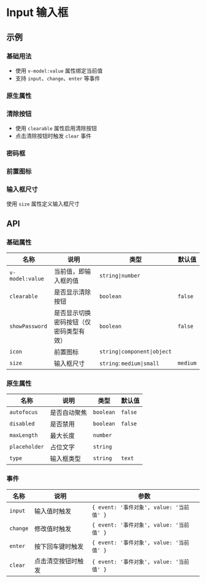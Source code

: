 # Input 输入框

## 示例

### 基础用法

- 使用 `v-model:value` 属性绑定当前值
- 支持 `input`、`change`、`enter` 等事件

<preview path="./demos/basic.vue"></preview>

### 原生属性

<!--@include: @/component/@parts/api-native.md-->

<preview path="./demos/native.vue"></preview>

### 清除按钮

- 使用 `clearable` 属性启用清除按钮
- 点击清除按钮时触发 `clear` 事件

<preview path="./demos/clearable.vue"></preview>

### 密码框

<preview path="./demos/password.vue"></preview>

### 前置图标

<!--@include: @/component/@parts/guild-icon.md-->

<preview path="./demos/icon.vue"></preview>

### 输入框尺寸

使用 `size` 属性定义输入框尺寸

<preview path="./demos/size.vue"></preview>

## API

### 基础属性

| 名称            | 说明                                   | 类型                        | 默认值   |
| --------------- | -------------------------------------- | --------------------------- | -------- |
| `v-model:value` | 当前值，即输入框的值                   | `string\|number`            |          |
| `clearable`     | 是否显示清除按钮                       | `boolean`                   | `false`  |
| `showPassword`  | 是否显示切换密码按钮（仅密码类型有效） | `boolean`                   | `false`  |
| `icon`          | 前置图标                               | `string\|component\|object` |          |
| `size`          | 输入框尺寸                             | `string`: `medium\|small`   | `medium` |

### 原生属性

<!--@include: @/component/@parts/api-native.md-->

| 名称          | 说明         | 类型      | 默认值  |
| ------------- | ------------ | --------- | ------- |
| `autofocus`   | 是否自动聚焦 | `boolean` | `false` |
| `disabled`    | 是否禁用     | `boolean` | `false` |
| `maxLength`   | 最大长度     | `number`  |         |
| `placeholder` | 占位文字     | `string`  |         |
| `type`        | 输入框类型   | `string`  | `text`  |

### 事件

| 名称     | 说明               | 参数                                     |
| -------- | ------------------ | ---------------------------------------- |
| `input`  | 输入值时触发       | `{ event: '事件对象', value: '当前值' }` |
| `change` | 修改值时触发       | `{ event: '事件对象', value: '当前值' }` |
| `enter`  | 按下回车键时触发   | `{ event: '事件对象', value: '当前值' }` |
| `clear`  | 点击清空按钮时触发 | `{ event: '事件对象', value: '当前值' }` |

